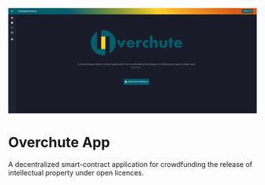 <img src="https://github.com/Overchute/overchute-app/blob/main/frontend/assets/overchute-app-shot.png" />

# Overchute App

A decentralized smart-contract application for crowdfunding the release of intellectual property under open licences.
